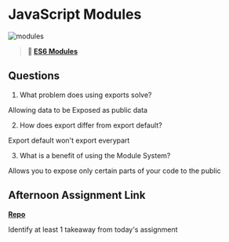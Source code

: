 # JavaScript Modules

![modules](https://bcw.blob.core.windows.net/public/img/1015719031845190)

> **📖 [ES6 Modules](https://codeworksacademy.com/fs-student-guide/resources/wk3/01-Modules)**

## Questions

1. What problem does using exports solve?

Allowing data to be Exposed as public data

2. How does export differ from export default?

Export default won't export everypart

3. What is a benefit of using the Module System?

Allows you to expose only certain parts of your code to the public

## Afternoon Assignment Link

**[Repo](https://github.com/zaneljensen/Rally)**

Identify at least 1 takeaway from today's assignment
